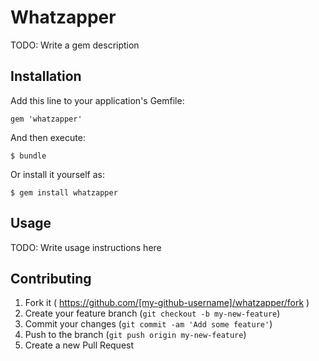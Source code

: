 # Whatzapper

TODO: Write a gem description

## Installation

Add this line to your application's Gemfile:

    gem 'whatzapper'

And then execute:

    $ bundle

Or install it yourself as:

    $ gem install whatzapper

## Usage

TODO: Write usage instructions here

## Contributing

1. Fork it ( https://github.com/[my-github-username]/whatzapper/fork )
2. Create your feature branch (`git checkout -b my-new-feature`)
3. Commit your changes (`git commit -am 'Add some feature'`)
4. Push to the branch (`git push origin my-new-feature`)
5. Create a new Pull Request
